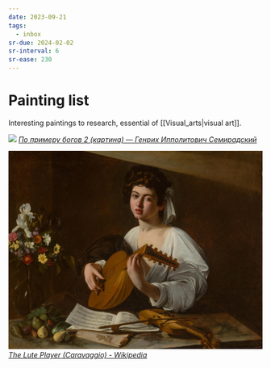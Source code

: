 ```yaml
---
date: 2023-09-21
tags:
  - inbox
sr-due: 2024-02-02
sr-interval: 6
sr-ease: 230
---
```


# Painting list

Interesting paintings to research, essential of [[Visual_arts|visual art]].

![](img/Semiradskij–Po_primeru_bogov_2.jpg)
_[По примеру богов 2 (картина) — Генрих Ипполитович Семирадский](https://gallerix.ru/album/Semiradsky/pic/glrx-518946986)_


![](img/Caravaggio-the_lute_player.jpg)
_[The Lute Player (Caravaggio) - Wikipedia](https://en.wikipedia.org/wiki/The_Lute_Player_(Caravaggio))_



